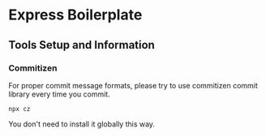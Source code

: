 # Express Boilerplate
## Tools Setup and Information
### Commitizen
For proper commit message formats, please try to use commitizen commit library every time you commit.
```
npx cz
```
You don't need to install it globally this way.